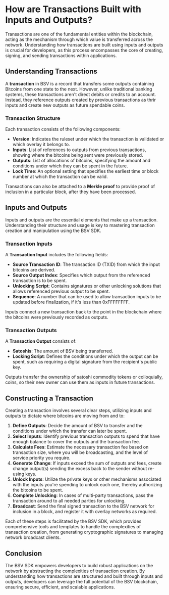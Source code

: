 # How are Transactions Built with Inputs and Outputs?

Transactions are one of the fundamental entities within the blockchain, acting as the mechanism through which value is transferred across the network. Understanding how transactions are built using inputs and outputs is crucial for developers, as this process encompasses the core of creating, signing, and sending transactions within applications.

## Understanding Transactions

A **transaction** in BSV is a record that transfers some outputs containing Bitcoins from one state to the next. However, unlike traditional banking systems, these transactions aren't direct debits or credits to an account. Instead, they reference outputs created by previous transactions as thrir inputs and create new outputs as future spendable coins.

### Transaction Structure

Each transaction consists of the following components:

- **Version**: Indicates the ruleset under which the transaction is validated or which overlay it belongs to.
- **Inputs**: List of references to outputs from previous transactions, showing where the bitcoins being sent were previously stored.
- **Outputs**: List of allocations of bitcoins, specifying the amount and conditions under which they can be spent in the future.
- **Lock Time**: An optional setting that specifies the earliest time or block number at which the transaction can be valid.

Transactions can also be attached to a **Merkle proof** to provide proof of inclusion in a particular block, after they have been processed.

## Inputs and Outputs

Inputs and outputs are the essential elements that make up a transaction. Understanding their structure and usage is key to mastering transaction creation and manipulation using the BSV SDK.

### Transaction Inputs

A **Transaction Input** includes the following fields:

- **Source Transaction ID**: The transaction ID (TXID) from which the input bitcoins are derived.
- **Source Output Index**: Specifies which output from the referenced transaction is to be spent.
- **Unlocking Script**: Contains signatures or other unlocking solutions that allows referenced previous output to be spent.
- **Sequence**: A number that can be used to allow transaction inputs to be updated before finalization, if it's less than 0xFFFFFFFF.

Inputs connect a new transaction back to the point in the blockchain where the bitcoins were previously recorded as outputs.

### Transaction Outputs

A **Transaction Output** consists of:

- **Satoshis**: The amount of BSV being transferred.
- **Locking Script**: Defines the conditions under which the output can be spent, such as requiring a digital signature from the recipient's public key.

Outputs transfer the ownership of satoshi commodity tokens or colloquially, coins, so their new owner can use them as inputs in future transactions.

## Constructing a Transaction

Creating a transaction involves several clear steps, utilizing inputs and outputs to dictate where bitcoins are moving from and to:

1. **Define Outputs**: Decide the amount of BSV to transfer and the conditions under which the transfer can later be spent.
2. **Select Inputs**: Identify previous transaction outputs to spend that have enough balance to cover the outputs and the transaction fee.
3. **Calculate Fees**: Estimate the necessary transaction fee based on transaction size, where you will be broadcasting, and the level of service priority you require.
4. **Generate Change**: If inputs exceed the sum of outputs and fees, create change output(s) sending the excess back to the sender without re-using keys.
5. **Unlock Inputs**: Utilize the private keys or other mechanisms associated with the inputs you're spending to unlock each one, thereby authorizing the bitcoins to be spent.
6. **Complete Unlocking**: In cases of multi-party transactions, pass the transaction around to all needed parties for unlocking.
7. **Broadcast**: Send the final signed transaction to the BSV network for inclusion in a block, and register it with overlay networks as required.

Each of these steps is facilitated by the BSV SDK, which provides comprehensive tools and templates to handle the complexities of transaction creation, from generating cryptographic signatures to managing network broadcast clients.

## Conclusion

The BSV SDK empowers developers to build robust applications on the network by abstracting the complexities of transaction creation. By understanding how transactions are structured and built through inputs and outputs, developers can leverage the full potential of the BSV blockchain, ensuring secure, efficient, and scalable applications.

